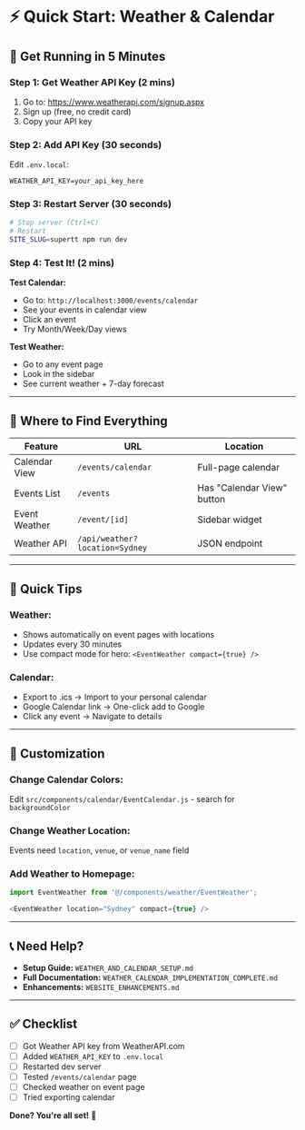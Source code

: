 # ⚡ Quick Start: Weather & Calendar

## 🚀 **Get Running in 5 Minutes**

### **Step 1: Get Weather API Key (2 mins)**
1. Go to: https://www.weatherapi.com/signup.aspx
2. Sign up (free, no credit card)
3. Copy your API key

### **Step 2: Add API Key (30 seconds)**
Edit `.env.local`:
```env
WEATHER_API_KEY=your_api_key_here
```

### **Step 3: Restart Server (30 seconds)**
```bash
# Stop server (Ctrl+C)
# Restart
SITE_SLUG=supertt npm run dev
```

### **Step 4: Test It! (2 mins)**

**Test Calendar:**
- Go to: `http://localhost:3000/events/calendar`
- See your events in calendar view
- Click an event
- Try Month/Week/Day views

**Test Weather:**
- Go to any event page
- Look in the sidebar
- See current weather + 7-day forecast

---

## 📍 **Where to Find Everything**

| Feature | URL | Location |
|---------|-----|----------|
| Calendar View | `/events/calendar` | Full-page calendar |
| Events List | `/events` | Has "Calendar View" button |
| Event Weather | `/event/[id]` | Sidebar widget |
| Weather API | `/api/weather?location=Sydney` | JSON endpoint |

---

## 🎯 **Quick Tips**

### **Weather:**
- Shows automatically on event pages with locations
- Updates every 30 minutes
- Use compact mode for hero: `<EventWeather compact={true} />`

### **Calendar:**
- Export to .ics → Import to your personal calendar
- Google Calendar link → One-click add to Google
- Click any event → Navigate to details

---

## 🔧 **Customization**

### **Change Calendar Colors:**
Edit `src/components/calendar/EventCalendar.js` - search for `backgroundColor`

### **Change Weather Location:**
Events need `location`, `venue`, or `venue_name` field

### **Add Weather to Homepage:**
```javascript
import EventWeather from '@/components/weather/EventWeather';

<EventWeather location="Sydney" compact={true} />
```

---

## 📞 **Need Help?**

- **Setup Guide:** `WEATHER_AND_CALENDAR_SETUP.md`
- **Full Documentation:** `WEATHER_CALENDAR_IMPLEMENTATION_COMPLETE.md`
- **Enhancements:** `WEBSITE_ENHANCEMENTS.md`

---

## ✅ **Checklist**

- [ ] Got Weather API key from WeatherAPI.com
- [ ] Added `WEATHER_API_KEY` to `.env.local`
- [ ] Restarted dev server
- [ ] Tested `/events/calendar` page
- [ ] Checked weather on event page
- [ ] Tried exporting calendar

**Done? You're all set!** 🎉

